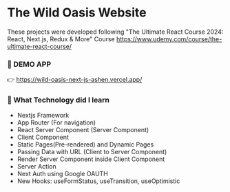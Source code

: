 # The Wild Oasis Website
These projects were developed following "The Ultimate React Course 2024: React, Next.js, Redux & More" Course https://www.udemy.com/course/the-ultimate-react-course/

### 🥇 DEMO APP
👉 https://wild-oasis-next-js-ashen.vercel.app/

### 🤔 What Technology did I learn
- Nextjs Framework
- App Router (For navigation)
- React Server Component (Server Component)
- Client Component
- Static Pages(Pre-rendered) and Dynamic Pages
- Passing Data with URL (Client to Server Component)
- Render Server Component inside Client Component
- Server Action
- Next Auth using Google OAUTH
- New Hooks: useFormStatus, useTransition, useOptimistic
